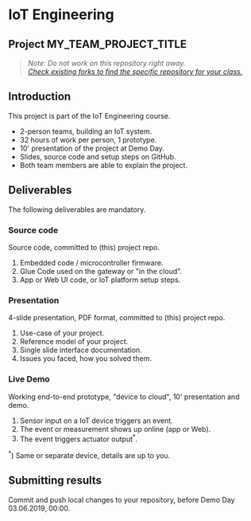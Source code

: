# IoT Engineering
## Project MY_TEAM_PROJECT_TITLE

> *Note: Do not work on this repository right away.*<br/>
> *[Check existing forks to find the specific repository for your class.](../../network/members)*

## Introduction
This project is part of the IoT Engineering course.

* 2-person teams, building an IoT system.
* 32 hours of work per person, 1 prototype.
* 10' presentation of the project at Demo Day.
* Slides, source code and setup steps on GitHub.
* Both team members are able to explain the project.

## Deliverables
The following deliverables are mandatory.

### Source code
Source code, committed to (this) project repo.
1) Embedded code / microcontroller firmware.
2) Glue Code used on the gateway or "in the cloud".
3) App or Web UI code, or IoT platform setup steps.

### Presentation
4-slide presentation, PDF format, committed to (this) project repo.
1) Use-case of your project.
2) Reference model of your project.
3) Single slide interface documentation.
4) Issues you faced, how you solved them.

### Live Demo
Working end-to-end prototype, "device to cloud", 10' presentation and demo.
1) Sensor input on a IoT device triggers an event.
2) The event or measurement shows up online (app or Web).
3) The event triggers actuator output<sup>*</sup>.

<sup>*</sup>) Same or separate device, details are up to you.

## Submitting results
Commit and push local changes to your repository, before Demo Day 03.06.2019, 00:00.
